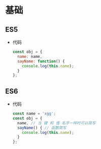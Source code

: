 # 基础

## ES5

  - 代码

    ```javascript
    const obj = {
      name: name,
      sayName: function() {
        console.log(this.name);
      }
    };
    ```

## ES6

  - 代码

    ```javascript
    const name = 'xgg';
    const obj = {
      name, // 当 键 和 值 名字一样时可以简写
      sayName() { // 函数简写
        console.log(this.name);
      }
    };
    ```
